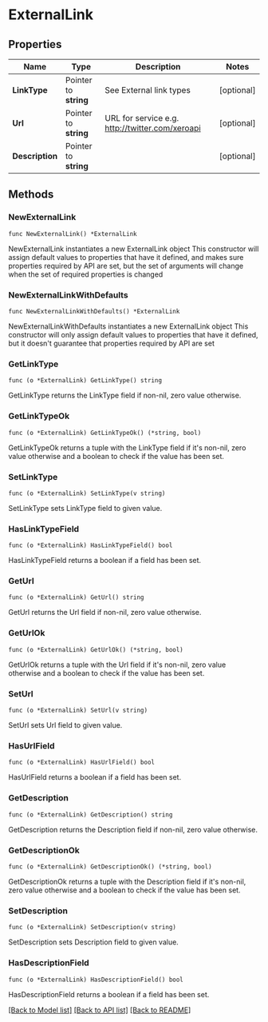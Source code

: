 # ExternalLink

## Properties

Name | Type | Description | Notes
------------ | ------------- | ------------- | -------------
**LinkType** | Pointer to **string** | See External link types | [optional] 
**Url** | Pointer to **string** | URL for service e.g. http://twitter.com/xeroapi | [optional] 
**Description** | Pointer to **string** |  | [optional] 

## Methods

### NewExternalLink

`func NewExternalLink() *ExternalLink`

NewExternalLink instantiates a new ExternalLink object
This constructor will assign default values to properties that have it defined,
and makes sure properties required by API are set, but the set of arguments
will change when the set of required properties is changed

### NewExternalLinkWithDefaults

`func NewExternalLinkWithDefaults() *ExternalLink`

NewExternalLinkWithDefaults instantiates a new ExternalLink object
This constructor will only assign default values to properties that have it defined,
but it doesn't guarantee that properties required by API are set

### GetLinkType

`func (o *ExternalLink) GetLinkType() string`

GetLinkType returns the LinkType field if non-nil, zero value otherwise.

### GetLinkTypeOk

`func (o *ExternalLink) GetLinkTypeOk() (*string, bool)`

GetLinkTypeOk returns a tuple with the LinkType field if it's non-nil, zero value otherwise
and a boolean to check if the value has been set.

### SetLinkType

`func (o *ExternalLink) SetLinkType(v string)`

SetLinkType sets LinkType field to given value.

### HasLinkTypeField

`func (o *ExternalLink) HasLinkTypeField() bool`

HasLinkTypeField returns a boolean if a field has been set.

### GetUrl

`func (o *ExternalLink) GetUrl() string`

GetUrl returns the Url field if non-nil, zero value otherwise.

### GetUrlOk

`func (o *ExternalLink) GetUrlOk() (*string, bool)`

GetUrlOk returns a tuple with the Url field if it's non-nil, zero value otherwise
and a boolean to check if the value has been set.

### SetUrl

`func (o *ExternalLink) SetUrl(v string)`

SetUrl sets Url field to given value.

### HasUrlField

`func (o *ExternalLink) HasUrlField() bool`

HasUrlField returns a boolean if a field has been set.

### GetDescription

`func (o *ExternalLink) GetDescription() string`

GetDescription returns the Description field if non-nil, zero value otherwise.

### GetDescriptionOk

`func (o *ExternalLink) GetDescriptionOk() (*string, bool)`

GetDescriptionOk returns a tuple with the Description field if it's non-nil, zero value otherwise
and a boolean to check if the value has been set.

### SetDescription

`func (o *ExternalLink) SetDescription(v string)`

SetDescription sets Description field to given value.

### HasDescriptionField

`func (o *ExternalLink) HasDescriptionField() bool`

HasDescriptionField returns a boolean if a field has been set.


[[Back to Model list]](../README.md#documentation-for-models) [[Back to API list]](../README.md#documentation-for-api-endpoints) [[Back to README]](../README.md)


